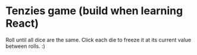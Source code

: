 # Tenzies game (build when learning React)

Roll until all dice are the same. Click each die to freeze it at its current value between rolls. :)